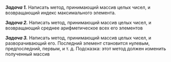 ***Задача 1.***
Написать метод, принимающий массив целых чисел, и возвращающий индекс максимального элемента.

***Задача 2.***
Написать метод, принимающий массив целых чисел, и возвращающий среднее арифметическое всех его элементов

***Задача 3.***
Написать метод, принимающий массив целых чисел, и разворачивающий его. Последний элемент становится нулевым, предпоследний, первым, и т. д. Подсказка: этот метод должен изменить полученный массив
